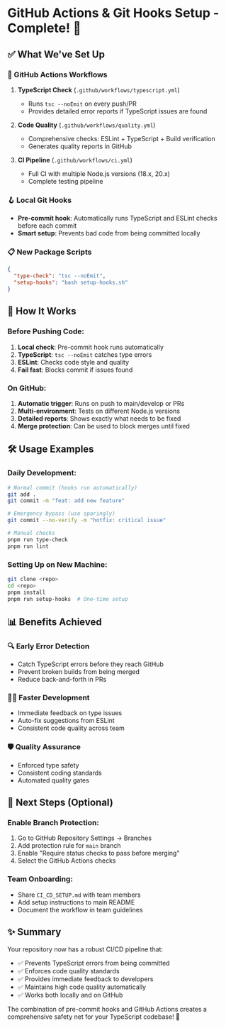 # GitHub Actions & Git Hooks Setup - Complete! 🎉

## ✅ What We've Set Up

### 🤖 GitHub Actions Workflows

1. **TypeScript Check** (`.github/workflows/typescript.yml`)

   - Runs `tsc --noEmit` on every push/PR
   - Provides detailed error reports if TypeScript issues are found

2. **Code Quality** (`.github/workflows/quality.yml`)

   - Comprehensive checks: ESLint + TypeScript + Build verification
   - Generates quality reports in GitHub

3. **CI Pipeline** (`.github/workflows/ci.yml`)
   - Full CI with multiple Node.js versions (18.x, 20.x)
   - Complete testing pipeline

### 🪝 Local Git Hooks

- **Pre-commit hook**: Automatically runs TypeScript and ESLint checks before each commit
- **Smart setup**: Prevents bad code from being committed locally

### 📋 New Package Scripts

```json
{
  "type-check": "tsc --noEmit",
  "setup-hooks": "bash setup-hooks.sh"
}
```

## 🚀 How It Works

### Before Pushing Code:

1. **Local check**: Pre-commit hook runs automatically
2. **TypeScript**: `tsc --noEmit` catches type errors
3. **ESLint**: Checks code style and quality
4. **Fail fast**: Blocks commit if issues found

### On GitHub:

1. **Automatic trigger**: Runs on push to main/develop or PRs
2. **Multi-environment**: Tests on different Node.js versions
3. **Detailed reports**: Shows exactly what needs to be fixed
4. **Merge protection**: Can be used to block merges until fixed

## 🛠 Usage Examples

### Daily Development:

```bash
# Normal commit (hooks run automatically)
git add .
git commit -m "feat: add new feature"

# Emergency bypass (use sparingly)
git commit --no-verify -m "hotfix: critical issue"

# Manual checks
pnpm run type-check
pnpm run lint
```

### Setting Up on New Machine:

```bash
git clone <repo>
cd <repo>
pnpm install
pnpm run setup-hooks  # One-time setup
```

## 📊 Benefits Achieved

### 🔍 Early Error Detection

- Catch TypeScript errors before they reach GitHub
- Prevent broken builds from being merged
- Reduce back-and-forth in PRs

### 🏃‍♂️ Faster Development

- Immediate feedback on type issues
- Auto-fix suggestions from ESLint
- Consistent code quality across team

### 🛡️ Quality Assurance

- Enforced type safety
- Consistent coding standards
- Automated quality gates

## 🎯 Next Steps (Optional)

### Enable Branch Protection:

1. Go to GitHub Repository Settings → Branches
2. Add protection rule for `main` branch
3. Enable "Require status checks to pass before merging"
4. Select the GitHub Actions checks

### Team Onboarding:

- Share `CI_CD_SETUP.md` with team members
- Add setup instructions to main README
- Document the workflow in team guidelines

## ✨ Summary

Your repository now has a robust CI/CD pipeline that:

- ✅ Prevents TypeScript errors from being committed
- ✅ Enforces code quality standards
- ✅ Provides immediate feedback to developers
- ✅ Maintains high code quality automatically
- ✅ Works both locally and on GitHub

The combination of pre-commit hooks and GitHub Actions creates a comprehensive safety net for your TypeScript codebase! 🚀
